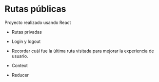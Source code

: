 # Rutas públicas

Proyecto realizado usando React

- Rutas privadas

- Login y logout

- Recordar cuál fue la última ruta visitada para mejorar la experiencia de usuario.

- Context

- Reducer
